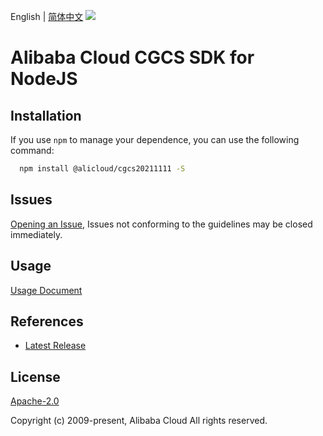English | [简体中文](README-CN.md)
![](https://aliyunsdk-pages.alicdn.com/icons/AlibabaCloud.svg)

# Alibaba Cloud CGCS SDK for NodeJS

## Installation
If you use `npm` to manage your dependence, you can use the following command:

```sh
  npm install @alicloud/cgcs20211111 -S
```

## Issues
[Opening an Issue](https://github.com/aliyun/alibabacloud-typescript-sdk/issues/new), Issues not conforming to the guidelines may be closed immediately.

## Usage
[Usage Document](https://github.com/aliyun/alibabacloud-typescript-sdk/blob/master/docs/Usage-EN.md#quick-examples)

## References
* [Latest Release](https://github.com/aliyun/alibabacloud-typescript-sdk/)

## License
[Apache-2.0](http://www.apache.org/licenses/LICENSE-2.0)

Copyright (c) 2009-present, Alibaba Cloud All rights reserved.
